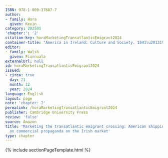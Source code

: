 ```yaml
---
ISBN: 978-1-009-37687-7
author:
- family: Hora
  given: Kevin
category: 202501
'chapter:': '2'
citation-key: horaMarketingTransatlanticEmigrant2024
container-title: "America in Ireland: Culture and Society, 1841\u20131925"
editor:
- family: Walsh
  given: Fionnuala
externalUrl: null
id: horaMarketingTransatlanticEmigrant2024
issued:
- circa: true
  day: 21
  month: 12
  year: 2024
language: English
layout: page
note: 'chapter: 2'
permalink: /horaMarketingTransatlanticEmigrant2024
publisher: Cambridge University Press
review: 'false'
source: Amazon
title: 'Marketing the transatlantic emigrant crossing: American shipping firms'' influence
  on commercial propaganda on the Irish market'
type: chapter
---
```

{% include sectionPageTemplate.html %}